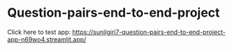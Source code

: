 # Question-pairs-end-to-end-project
Click here to test app: https://sunilgiri7-question-pairs-end-to-end-project-app-n69wo4.streamlit.app/
